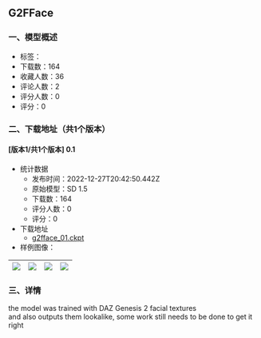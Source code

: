 ## G2FFace
### 一、模型概述

- 标签：
- 下载数：164
- 收藏人数：36
- 评论人数：2
- 评分人数：0
- 评分：0

### 二、下载地址（共1个版本）

#### [版本1/共1个版本] 0.1

- 统计数据
  - 发布时间：2022-12-27T20:42:50.442Z
  - 原始模型：SD 1.5
  - 下载数：164
  - 评分人数：0
  - 评分：0
- 下载地址
  - [g2fface_01.ckpt](https://civitai.com/api/download/models/3107)
- 样例图像：

| <img src="https://image.civitai.com/xG1nkqKTMzGDvpLrqFT7WA/f921c409-e7b4-41ff-f8df-2a01feccb200/width=450/21523.jpeg" /> | <img src="https://image.civitai.com/xG1nkqKTMzGDvpLrqFT7WA/10a3590d-dc7c-4ea2-9111-0d44e78d7e00/width=450/21522.jpeg" /> | <img src="https://image.civitai.com/xG1nkqKTMzGDvpLrqFT7WA/976dd298-12bb-47a2-f111-62c801dc9b00/width=450/21521.jpeg" /> | <img src="https://image.civitai.com/xG1nkqKTMzGDvpLrqFT7WA/53e42f8d-fe05-41d4-ffdd-45174a61b800/width=450/21520.jpeg" /> |
| ---- | ---- | ---- | ---- |


### 三、详情
<p>the model was trained with DAZ Genesis 2 facial textures <br />and also outputs them lookalike, some work still needs to be done to get it right</p>
